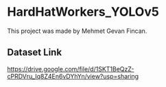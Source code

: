# HardHatWorkers_YOLOv5

This project was made by Mehmet Gevan Fincan.

## Dataset Link
https://drive.google.com/file/d/1SKT1BeQzZ-cPRDVru_Iq8Z4En6vDYhYn/view?usp=sharing
